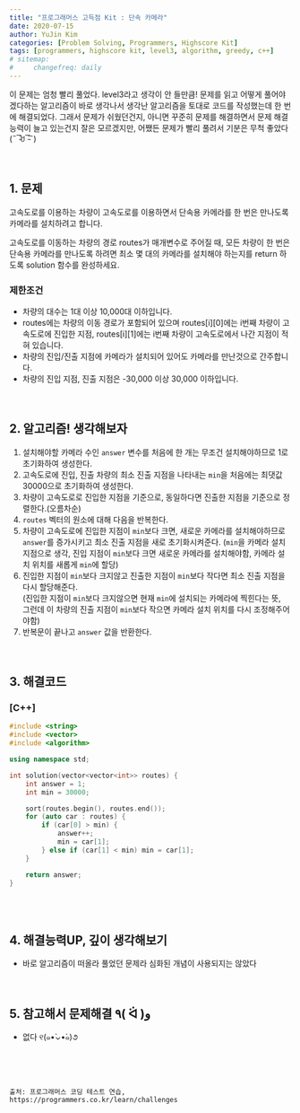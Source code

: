 ```yaml
---
title: "프로그래머스 고득점 Kit : 단속 카메라"
date: 2020-07-15
author: YuJin Kim
categories: [Problem Solving, Programmers, Highscore Kit]
tags: [programmers, highscore kit, level3, algorithm, greedy, c++]
# sitemap:
#     changefreq: daily
---
```


이 문제는 엄청 빨리 풀었다. level3라고 생각이 안 들만큼! 문제를 읽고 어떻게 풀어야겠다하는 알고리즘이 바로 생각나서 생각난 알고리즘을 토대로 코드를 작성했는데 한 번에 해결되었다. 그래서 문제가 쉬웠던건지, 아니면 꾸준히 문제를 해결하면서 문제 해결 능력이 늘고 있는건지 잘은 모르겠지만, 어쨌든 문제가 빨리 풀려서 기분은 무척 좋았다(˵¯̴͒ꇴ¯̴͒˵)  
<br/>
<br/>

## 1. 문제

고속도로를 이용하는 차량이 고속도로를 이용하면서 단속용 카메라를 한 번은 만나도록 카메라를 설치하려고 합니다.

고속도로를 이동하는 차량의 경로 routes가 매개변수로 주어질 때, 모든 차량이 한 번은 단속용 카메라를 만나도록 하려면 최소 몇 대의 카메라를 설치해야 하는지를 return 하도록 solution 함수를 완성하세요.

### 제한조건

- 차량의 대수는 1대 이상 10,000대 이하입니다.
- routes에는 차량의 이동 경로가 포함되어 있으며 routes[i][0]에는 i번째 차량이 고속도로에 진입한 지점, routes[i][1]에는 i번째 차량이 고속도로에서 나간 지점이 적혀 있습니다.
- 차량의 진입/진출 지점에 카메라가 설치되어 있어도 카메라를 만난것으로 간주합니다.
- 차량의 진입 지점, 진출 지점은 -30,000 이상 30,000 이하입니다.
  <br/><br/><br/>

## 2. 알고리즘! 생각해보자

1. 설치해야할 카메라 수인 `answer` 변수를 처음에 한 개는 무조건 설치해야하므로 1로 초기화하여 생성한다.
2. 고속도로에 진입, 진출 차량의 최소 진출 지점을 나타내는 `min`을 처음에는 최댓값 30000으로 초기화하여 생성한다.
3. 차량이 고속도로로 진입한 지점을 기준으로, 동일하다면 진출한 지점을 기준으로 정렬한다.(오름차순)
4. `routes` 벡터의 원소에 대해 다음을 반복한다.
5. 차량이 고속도로에 진입한 지점이 `min`보다 크면, 새로운 카메라를 설치해야하므로 `answer`를 증가시키고 최소 진출 지점을 새로 초기화시켜준다. (`min`을 카메라 설치 지점으로 생각, 진입 지점이 `min`보다 크면 새로운 카메라를 설치해야함, 카메라 설치 위치를 새롭게 `min`에 할당)
6. 진입한 지점이 `min`보다 크지않고 진출한 지점이 `min`보다 작다면 최소 진출 지점을 다시 할당해준다.  
   (진입한 지점이 `min`보다 크지않으면 현재 `min`에 설치되는 카메라에 찍힌다는 뜻,  
   그런데 이 차량의 진출 지점이 `min`보다 작으면 카메라 설치 위치를 다시 조정해주어야함)
7. 반복문이 끝나고 `answer` 값을 반환한다.  
   <br/><br/>

## 3. 해결코드

### [C++]

```c++
#include <string>
#include <vector>
#include <algorithm>

using namespace std;

int solution(vector<vector<int>> routes) {
    int answer = 1;
    int min = 30000;

    sort(routes.begin(), routes.end());
    for (auto car : routes) {
        if (car[0] > min) {
            answer++;
            min = car[1];
        } else if (car[1] < min) min = car[1];
    }

    return answer;
}
```

<br/><br/>

## 4. 해결능력UP, 깊이 생각해보기

- 바로 알고리즘이 떠올라 풀었던 문제라 심화된 개념이 사용되지는 않았다
  <br/><br/><br/>

## 5. 참고해서 문제해결 ٩( ᐛ )و

- 없다 ୧(๑•̀⌄•́๑)૭

<br/><br/><br/>

```
출처: 프로그래머스 코딩 테스트 연습, https://programmers.co.kr/learn/challenges
```
